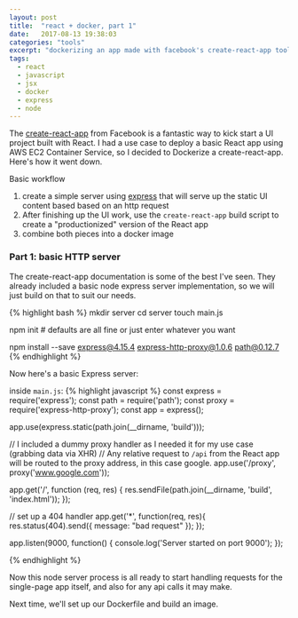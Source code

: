 ```yaml
---
layout: post
title:  "react + docker, part 1"
date:   2017-08-13 19:38:03
categories: "tools"
excerpt: "dockerizing an app made with facebook's create-react-app tool"
tags:
  - react
  - javascript
  - jsx
  - docker
  - express
  - node
---
```


The [create-react-app](https://github.com/facebookincubator/create-react-app) from Facebook is a fantastic way to kick start a UI project built with React.  I had a use case to deploy a basic React app using AWS EC2 Container Service, so I decided to Dockerize a create-react-app.  Here's how it went down.

Basic workflow

1. create a simple server using [express](https://expressjs.com/) that will serve up the static UI content based based on an http request
2. After finishing up the UI work, use the `create-react-app` build script to create a "productionized" version of the React app
3. combine both pieces into a docker image

### Part 1: basic HTTP server

The create-react-app documentation is some of the best I've seen.  They already included a basic node express server implementation, so we will just build on that to suit our needs.

{% highlight bash %}
mkdir server
cd server
touch main.js

npm init  # defaults are all fine or just enter whatever you want

npm install --save express@4.15.4 express-http-proxy@1.0.6 path@0.12.7
{% endhighlight %}


Now here's a basic Express server:

inside `main.js`:
{% highlight javascript %}
const express = require('express');
const path = require('path');
const proxy = require('express-http-proxy');
const app = express();

app.use(express.static(path.join(__dirname, 'build')));

// I included a dummy proxy handler as I needed it for my use case (grabbing data via XHR)
// Any relative request to `/api` from the React app will be routed to the proxy address, in this case google.
app.use('/proxy', proxy('www.google.com'));

app.get('/', function (req, res) {
  res.sendFile(path.join(__dirname, 'build', 'index.html'));
});

// set up a 404 handler
app.get('*', function(req, res){
  res.status(404).send({ message: "bad request" });
});

app.listen(9000, function() {
  console.log('Server started on port 9000');
});

{% endhighlight %}

Now this node server process is all ready to start handling requests for the single-page app itself, and also for any api calls it may make.

Next time, we'll set up our Dockerfile and build an image.
